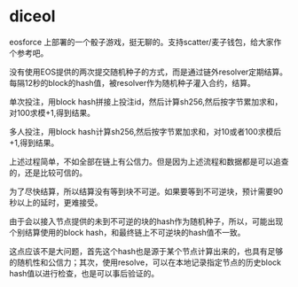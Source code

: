 # diceol
eosforce 上部署的一个骰子游戏，挺无聊的。支持scatter/麦子钱包，给大家作个参考吧。  

没有使用EOS提供的两次提交随机种子的方式，而是通过链外resolver定期结算。每隔12秒的block的hash值，被resolver作为随机种子灌入合约，结算。  

单次投注，用block hash拼接上投注id，然后计算sh256,然后按字节累加求和，对100求模+1,得到结果。  

多人投注，用block hash计算sh256,然后按字节累加求和，对10或者100求模后+1,得到结果。  

上述过程简单，不如全部在链上有公信力。但是因为上述流程和数据都是可以追查的，还是比较可信的。  

为了尽快结算，所以结算没有等到块不可逆。如果要等到不可逆块，预计需要90秒以上的延时，更难接受。  

由于会以接入节点提供的未到不可逆的块的hash作为随机种子，所以，可能出现个别结算使用的block hash，和最终链上不可逆块的hash值不一致。  

这点应该不是大问题，首先这个hash也是源于某个节点计算出来的，也具有足够的随机性和公信力；其次，使用resolve，可以在本地记录指定节点的历史block hash值以进行检查，也是可以事后验证的。  
